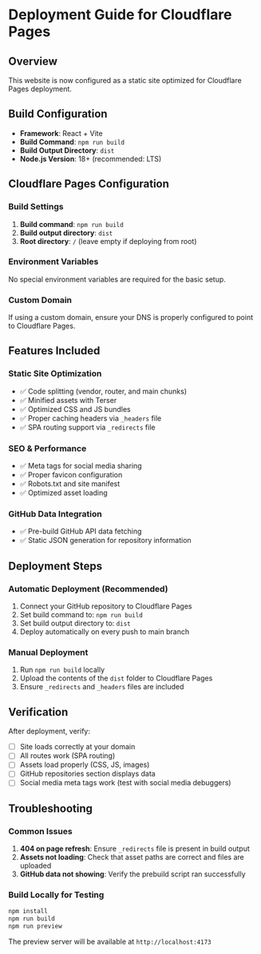 # Deployment Guide for Cloudflare Pages

## Overview
This website is now configured as a static site optimized for Cloudflare Pages deployment.

## Build Configuration
- **Framework**: React + Vite
- **Build Command**: `npm run build`
- **Build Output Directory**: `dist`
- **Node.js Version**: 18+ (recommended: LTS)

## Cloudflare Pages Configuration

### Build Settings
1. **Build command**: `npm run build`
2. **Build output directory**: `dist`
3. **Root directory**: `/` (leave empty if deploying from root)

### Environment Variables
No special environment variables are required for the basic setup.

### Custom Domain
If using a custom domain, ensure your DNS is properly configured to point to Cloudflare Pages.

## Features Included

### Static Site Optimization
- ✅ Code splitting (vendor, router, and main chunks)
- ✅ Minified assets with Terser
- ✅ Optimized CSS and JS bundles
- ✅ Proper caching headers via `_headers` file
- ✅ SPA routing support via `_redirects` file

### SEO & Performance
- ✅ Meta tags for social media sharing
- ✅ Proper favicon configuration
- ✅ Robots.txt and site manifest
- ✅ Optimized asset loading

### GitHub Data Integration
- ✅ Pre-build GitHub API data fetching
- ✅ Static JSON generation for repository information

## Deployment Steps

### Automatic Deployment (Recommended)
1. Connect your GitHub repository to Cloudflare Pages
2. Set build command to: `npm run build`
3. Set build output directory to: `dist`
4. Deploy automatically on every push to main branch

### Manual Deployment
1. Run `npm run build` locally
2. Upload the contents of the `dist` folder to Cloudflare Pages
3. Ensure `_redirects` and `_headers` files are included

## Verification
After deployment, verify:
- [ ] Site loads correctly at your domain
- [ ] All routes work (SPA routing)
- [ ] Assets load properly (CSS, JS, images)
- [ ] GitHub repositories section displays data
- [ ] Social media meta tags work (test with social media debuggers)

## Troubleshooting

### Common Issues
1. **404 on page refresh**: Ensure `_redirects` file is present in build output
2. **Assets not loading**: Check that asset paths are correct and files are uploaded
3. **GitHub data not showing**: Verify the prebuild script ran successfully

### Build Locally for Testing
```bash
npm install
npm run build
npm run preview
```

The preview server will be available at `http://localhost:4173` 